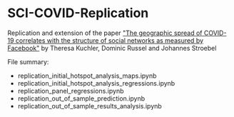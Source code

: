# SCI-COVID-Replication
Replication and extension of the paper ["The geographic spread of COVID-19 correlates with the structure of social networks as measured by Facebook"](https://arxiv.org/pdf/2004.03055.pdf) by Theresa Kuchler, Dominic Russel and Johannes Stroebel

File summary:
- replication_initial_hotspot_analysis_maps.ipynb
- replication_initial_hotspot_analysis_regressions.ipynb
- replication_panel_regressions.ipynb
- replication_out_of_sample_prediction.ipynb
- replication_out_of_sample_results_analysis.ipynb
